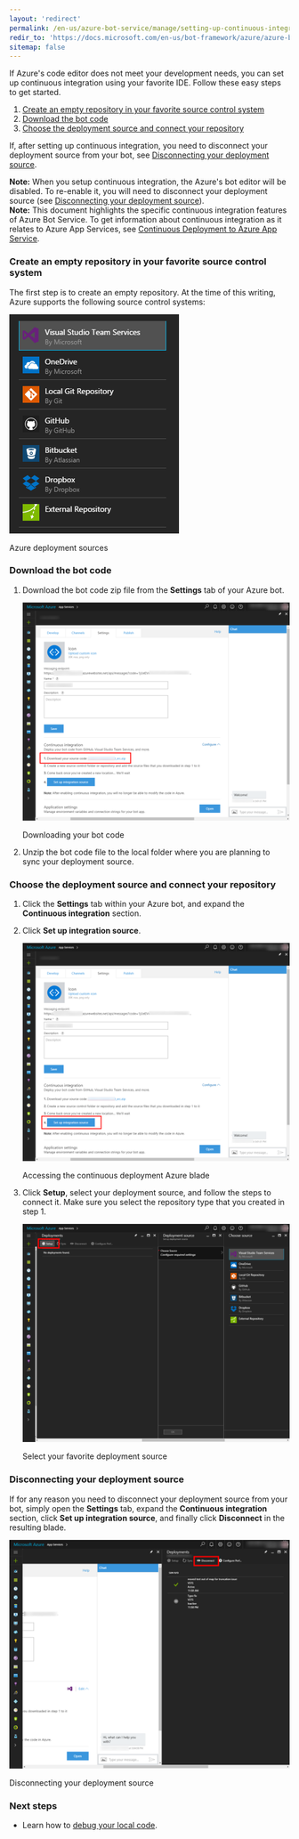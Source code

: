 ```yaml
---
layout: 'redirect'
permalink: /en-us/azure-bot-service/manage/setting-up-continuous-integration/
redir_to: 'https://docs.microsoft.com/en-us/bot-framework/azure/azure-bot-service-continuous-integration'
sitemap: false
---
```


If Azure's code editor does not meet your development needs, you can set up continuous integration using your favorite IDE. Follow these easy steps to get started.

1. [Create an empty repository in your favorite source control system](#createrepository)
2. [Download the bot code](#downloadbotcode)
3. [Choose the deployment source and connect your repository](#connectrepository)

If, after setting up continuous integration, you need to disconnect your deployment source from your bot, see [Disconnecting your deployment source](#disconnectintegration). 

<div class="docs-text-note"><strong>Note:</strong> When you setup continuous integration, the Azure's bot editor will be disabled. To re-enable it, you will need to disconnect your deployment source (see <a href="#disconnectintegration">Disconnecting your deployment source</a>).</div>

<div class="docs-text-note"><strong>Note:</strong> This document highlights the specific continuous integration features of Azure Bot Service. To get information about continuous integration as it relates to Azure App Services, see <a href="https://azure.microsoft.com/en-us/documentation/articles/app-service-continuous-deployment/" target="_blank">Continuous Deployment to Azure App Service</a>.</div>

<a id="createrepository" />

### Create an empty repository in your favorite source control system

The first step is to create an empty repository. At the time of this writing, Azure supports the following source control systems: 

[![Source control system](/en-us/images/azure-bots/continuous-integration-sourcecontrolsystem.png)](/en-us/images/azure-bots/continuous-integration-sourcecontrolsystem.png)

<div class="imagecaption"><span>Azure deployment sources</span></div>

<a id="downloadbotcode" />

### Download the bot code

1. Download the bot code zip file from the **Settings** tab of your Azure bot.

    [![Download the bot zip file](/en-us/images/azure-bots/continuous-integration-download.png)](/en-us/images/azure-bots/continuous-integration-download.png)

    <div class="imagecaption"><span>Downloading your bot code</span></div>

2. Unzip the bot code file to the local folder where you are planning to sync your deployment source.

<a id="connectrepository" />

### Choose the deployment source and connect your repository

1. Click the **Settings** tab within your Azure bot, and expand the **Continuous integration** section.
2. Click **Set up integration source**.

    [![Setup integration source](/en-us/images/azure-bots/continuous-integration-setupclick.png)](/en-us/images/azure-bots/continuous-integration-setupclick.png)

    <div class="imagecaption"><span>Accessing the continuous deployment Azure blade</span></div>

3. Click **Setup**, select your deployment source, and follow the steps to connect it. Make sure you select the repository type that you created in step 1.

    [![Setup integration source](/en-us/images/azure-bots/continuous-integration-sources.png)](/en-us/images/azure-bots/continuous-integration-sources.png)

    <div class="imagecaption"><span>Select your favorite deployment source</span></div>


<a id="disconnectintegration" />

### Disconnecting your deployment source

If for any reason you need to disconnect your deployment source from your bot, simply open the **Settings** tab, expand the **Continuous integration** section, click **Set up integration source**, and finally click **Disconnect** in the resulting blade.

[![Disconnect your deployment source](/en-us/images/azure-bots/continuous-integration-disconnect.png)](/en-us/images/azure-bots/continuous-integration-disconnect.png)

<div class="imagecaption"><span>Disconnecting your deployment source</span></div>

### Next steps

* Learn how to [debug your local code](/en-us/azure-bot-service/manage/debug/).